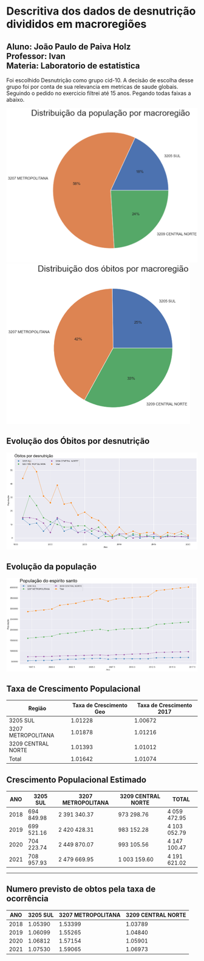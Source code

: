 # Descritiva dos dados de desnutrição divididos em macroregiões

Aluno: João Paulo de Paiva Holz  
Professor: Ivan  
Materia: Laboratorio de estatistica  
---
Foi escolhido Desnutrição como grupo cid-10. A decisão de escolha desse grupo foi por conta de sua relevancia em metricas de saude globais.
Seguindo o pedido no exercicio filtrei até 15 anos. Pegando todas faixas a abaixo.

![plot](pieplotpop.png)
![plot](pieplotdes.png)

## Evolução dos Óbitos por desnutrição
![plot](evolucao_des.png)

## Evolução da população
![plot](evolucao_pop.png)

## Taxa de Crescimento Populacional
Região|Taxa de Crescimento Geo|Taxa de Crescimento 2017
---|---|---
3205 SUL           |1.01228|1.00672
3207 METROPOLITANA| 1.01878|1.01216
3209 CENTRAL NORTE| 1.01393|1.01012
Total|              1.01642|1.01074


## Crescimento Populacional Estimado

ANO|3205 SUL|3207 METROPOLITANA|3209 CENTRAL NORTE|TOTAL
---|---|---|---|---
2018|694 849.98|2 391 340.37|973 298.76|4 059 472.95
2019|699 521.16|2 420 428.31|983 152.28|4 103 052.79
2020|704 223.74|2 449 870.07|993 105.56|4 147 100.47
2021|708 957.93|2 479 669.95|1 003 159.60|4 191 621.02

---

## Numero previsto de obtos pela taxa de ocorrência
ANO|3205 SUL|3207 METROPOLITANA|3209 CENTRAL NORTE
---|---|---|---
2018|1.05390| 1.53399| 1.03789
2019|1.06099| 1.55265| 1.04840
2020|1.06812| 1.57154| 1.05901
2021|1.07530| 1.59065| 1.06973

